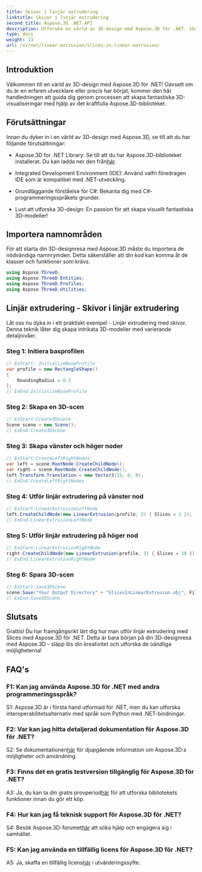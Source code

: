 ```yaml
---
title: Skivor i linjär extrudering
linktitle: Skivor i linjär extrudering
second_title: Aspose.3D .NET API
description: Utforska en värld av 3D-design med Aspose.3D för .NET. Skapa fantastiska modeller med vår handledning för linjär extrudering.
type: docs
weight: 13
url: /sv/net/linear-extrusion/slices-in-linear-extrusion/
---
```

## Introduktion

Välkommen till en värld av 3D-design med Aspose.3D för .NET! Oavsett om du är en erfaren utvecklare eller precis har börjat, kommer den här handledningen att guida dig genom processen att skapa fantastiska 3D-visualiseringar med hjälp av det kraftfulla Aspose.3D-biblioteket.

## Förutsättningar

Innan du dyker in i en värld av 3D-design med Aspose.3D, se till att du har följande förutsättningar:

-  Aspose.3D for .NET Library: Se till att du har Aspose.3D-biblioteket installerat. Du kan ladda ner den från[här](https://releases.aspose.com/3d/net/).

- Integrated Development Environment (IDE): Använd valfri föredragen IDE som är kompatibel med .NET-utveckling.

- Grundläggande förståelse för C#: Bekanta dig med C#-programmeringsspråkets grunder.

- Lust att utforska 3D-design: En passion för att skapa visuellt fantastiska 3D-modeller!

## Importera namnområden

För att starta din 3D-designresa med Aspose.3D måste du importera de nödvändiga namnrymden. Detta säkerställer att din kod kan komma åt de klasser och funktioner som krävs.

```csharp
using Aspose.ThreeD;
using Aspose.ThreeD.Entities;
using Aspose.ThreeD.Profiles;
using Aspose.ThreeD.Utilities;
```

## Linjär extrudering - Skivor i linjär extrudering

Låt oss nu dyka in i ett praktiskt exempel - Linjär extrudering med skivor. Denna teknik låter dig skapa intrikata 3D-modeller med varierande detaljnivåer.

### Steg 1: Initiera basprofilen

```csharp
// ExStart: InitializeBaseProfile
var profile = new RectangleShape()
{
    RoundingRadius = 0.3
};
// ExEnd:InitializeBaseProfile
```

### Steg 2: Skapa en 3D-scen

```csharp
// ExStart:Create3DScene
Scene scene = new Scene();
// ExEnd:Create3DScene
```

### Steg 3: Skapa vänster och höger noder

```csharp
// ExStart:CreateLeftRightNodes
var left = scene.RootNode.CreateChildNode();
var right = scene.RootNode.CreateChildNode();
left.Transform.Translation = new Vector3(15, 0, 0);
// ExEnd:CreateLeftRightNodes
```

### Steg 4: Utför linjär extrudering på vänster nod

```csharp
// ExStart:LinearExtrusionLeftNode
left.CreateChildNode(new LinearExtrusion(profile, 2) { Slices = 2 });
// ExEnd:LinearExtrusionLeftNode
```

### Steg 5: Utför linjär extrudering på höger nod

```csharp
// ExStart:LinearExtrusionRightNode
right.CreateChildNode(new LinearExtrusion(profile, 2) { Slices = 10 });
// ExEnd:LinearExtrusionRightNode
```

### Steg 6: Spara 3D-scen

```csharp
// ExStart:Save3DScene
scene.Save("Your Output Directory" + "SlicesInLinearExtrusion.obj", FileFormat.WavefrontOBJ);
// ExEnd:Save3DScene
```

## Slutsats

Grattis! Du har framgångsrikt lärt dig hur man utför linjär extrudering med Slices med Aspose.3D för .NET. Detta är bara början på din 3D-designresa med Aspose.3D - släpp lös din kreativitet och utforska de oändliga möjligheterna!

## FAQ's

### F1: Kan jag använda Aspose.3D för .NET med andra programmeringsspråk?

S1: Aspose.3D är i första hand utformad för .NET, men du kan utforska interoperabilitetsalternativ med språk som Python med .NET-bindningar.

### F2: Var kan jag hitta detaljerad dokumentation för Aspose.3D för .NET?

 S2: Se dokumentationen[här](https://reference.aspose.com/3d/net/) för djupgående information om Aspose.3D:s möjligheter och användning.

### F3: Finns det en gratis testversion tillgänglig för Aspose.3D för .NET?

 A3: Ja, du kan ta din gratis provperiod[här](https://releases.aspose.com/) för att utforska bibliotekets funktioner innan du gör ett köp.

### F4: Hur kan jag få teknisk support för Aspose.3D för .NET?

 S4: Besök Aspose.3D-forumet[här](https://forum.aspose.com/c/3d/18) att söka hjälp och engagera sig i samhället.

### F5: Kan jag använda en tillfällig licens för Aspose.3D för .NET?

 A5: Ja, skaffa en tillfällig licens[här](https://purchase.aspose.com/temporary-license/) i utvärderingssyfte.
